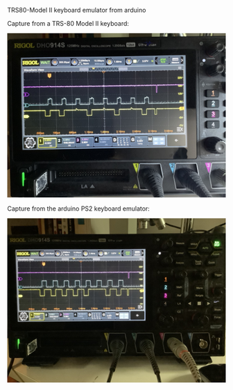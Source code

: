 TRS80-Model II keyboard emulator from arduino

Capture from a TRS-80 Model II keyboard:

![screenshot](IMG_2088.JPEG)

Capture from the arduino PS2 keyboard emulator:

![screenshot](IMG_2089.JPEG)
